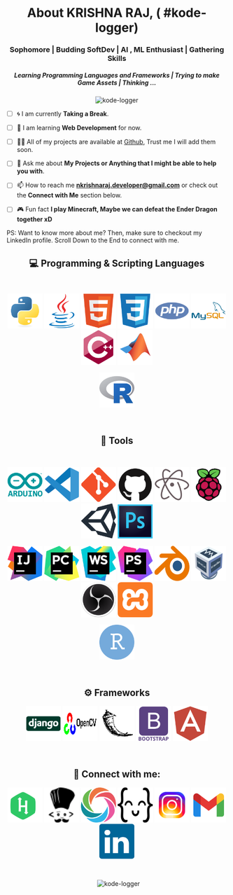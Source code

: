 <h1 align="center">About  KRISHNA RAJ, ( #kode-logger)</h1>
<h3 align="center">Sophomore | Budding SoftDev | AI , ML Enthusiast | Gathering Skills </h3>
<h5 align="center"> Learning Programming Languages and Frameworks | Trying to make Game Assets | Thinking ...</h5>

<p align="center"> <img src="https://komarev.com/ghpvc/?username=kode-logger&label=Profile%20views&color=0eb413&style=flat" alt="kode-logger" /> </p>

- [ ] 🌀 I am currently **Taking a Break**.

- [ ] 🌱 I am learning **Web Development** for now.

- [ ] 👨‍💻 All of my projects are available at [Github](https://github.com/kode-logger), Trust me I will add them soon.

- [ ] 💬 Ask me about **My Projects or Anything that I might be able to help you with**.

- [ ] 📫 How to reach me **nkrishnaraj.developer@gmail.com** or check out the **Connect with Me** section below.

- [ ] 🎮 Fun fact **I play Minecraft, Maybe we can defeat the Ender Dragon together xD**

PS: Want to know more about me? Then, make sure to checkout my LinkedIn profile. Scroll Down to the End to connect with me.

<h2 align="center">💻 Programming & Scripting Languages </h2><br>
<p align="center">
    <a href="https://www.python.org/" target="_blank"><img
            src="https://raw.githubusercontent.com/kode-logger/resource-data-storage/main/kode-logger/python.svg"
            alt="Python" width="80" height="80" title="Python"></a>
    <a href="https://www.java.com/en/" target="_blank"><img
            src="https://raw.githubusercontent.com/kode-logger/resource-data-storage/main/kode-logger/java.svg"
            alt="Java" width="80" height="80" title="Java"></a>
    <a href="https://developer.mozilla.org/en-US/docs/Web/HTML" target="_blank"><img
            src="https://raw.githubusercontent.com/kode-logger/resource-data-storage/main/kode-logger/html5.svg"
            alt="HTML" width="80" height="80" title="HTML"></a>
    <a href="https://developer.mozilla.org/en-US/docs/Web/CSS" target="_blank"><img
            src="https://raw.githubusercontent.com/kode-logger/resource-data-storage/main/kode-logger/css3.svg"
            alt="CSS" width="80" height="80" title="CSS"></a>
    <a href="https://www.php.net/" target="_blank"><img
            src="https://raw.githubusercontent.com/kode-logger/resource-data-storage/main/kode-logger/php.svg" alt="PHP"
            width="80" height="80" title="PHP"></a>
    <a href="https://www.mysql.com/" target="_blank"><img
            src="https://raw.githubusercontent.com/kode-logger/resource-data-storage/main/kode-logger/mysql.svg"
            alt="MySQL" width="80" height="80" title="MySQL"></a>
    <a href="https://isocpp.org/" target="_blank"><img
            src="https://raw.githubusercontent.com/kode-logger/resource-data-storage/main/kode-logger/c%2B%2B.svg"
            alt="C++" width="80" height="80" title="C++"></a>
    <a href="https://www.mathworks.com/" target="_blank"><img
            src="https://raw.githubusercontent.com/kode-logger/resource-data-storage/main/kode-logger/matlab.svg"
            alt="Matlab" width="80" height="80" title="Matlab"></a>
</p>
<p align="center">
    <a href="https://www.r-project.org/" target="_blank"><img
            src="https://raw.githubusercontent.com/kode-logger/resource-data-storage/main/kode-logger/r.svg"
            alt="R Language" width="80" height="80" title="R Language"></a>
</p>
<br>

<h2 align="center">🧰 Tools </h2><br>
<p align="center">
    <a href="https://www.arduino.cc/" target="_blank"><img
            src="https://raw.githubusercontent.com/kode-logger/resource-data-storage/main/kode-logger/arduino.svg"
            alt="Arduino" width="80" height="80" title="Arduino"></a>
    <a href="https://code.visualstudio.com/" target="_blank"><img
            src="https://raw.githubusercontent.com/kode-logger/resource-data-storage/main/kode-logger/vscode.svg"
            alt="Visual Studio Code" width="80" height="80" title="Visual Studio Code"></a>
    <a href="https://git-scm.com/" target="_blank"><img
            src="https://raw.githubusercontent.com/kode-logger/resource-data-storage/main/kode-logger/git.svg" alt="Git"
            width="80" height="80" title="Git"></a>
    <a href="https://github.com/" target="_blank"><img
            src="https://raw.githubusercontent.com/kode-logger/resource-data-storage/main/kode-logger/github.svg"
            alt="Github" width="80" height="80" title="GitHub"></a>
    <a href="https://atom.io/" target="_blank"><img
            src="https://raw.githubusercontent.com/kode-logger/resource-data-storage/main/kode-logger/atom.svg"
            alt="Atom Editor" width="80" height="80" title="Atom Editor"></a>
    <a href="https://www.raspberrypi.org/" target="_blank"><img
            src="https://raw.githubusercontent.com/kode-logger/resource-data-storage/main/kode-logger/raspberrypi.svg"
            alt="Raspberry Pi" width="80" height="80" title="Raspberry Pi"></a>
    <a href="https://unity.com/" target="_blank"><img
            src="https://raw.githubusercontent.com/kode-logger/resource-data-storage/main/kode-logger/unity.svg"
            alt="Unity Game Engine" width="80" height="80" title="Unity Game Engine"></a>
    <a href="https://www.adobe.com/in/products/photoshop.html?sdid=SGDJMMG3&mv=search&ef_id=EAIaIQobChMI4PPkw9-w8QIVwjUrCh2LUwpdEAAYASAAEgIrOPD_BwE:G:s&s_kwcid=AL!3085!3!444587836523!b!!g!!%2Bphoto%20%2Bshop!221441468!17534748188&gclid=EAIaIQobChMI4PPkw9-w8QIVwjUrCh2LUwpdEAAYASAAEgIrOPD_BwE"
       target="_blank"><img
            src="https://raw.githubusercontent.com/kode-logger/resource-data-storage/main/kode-logger/photoshop.svg"
            alt="Photoshop" width="80" height="80" title="Photoshop"></a>
</p>
<p align="center">
    <a href="https://www.jetbrains.com/idea/" target="_blank"><img
            src="https://raw.githubusercontent.com/kode-logger/resource-data-storage/main/kode-logger/intellij.svg"
            alt="Intellij" width="80" height="80" title="Intellij Jetbrains"></a>
    <a href="https://www.jetbrains.com/pycharm/" target="_blank"><img
            src="https://raw.githubusercontent.com/kode-logger/resource-data-storage/main/kode-logger/pycharm.svg"
            alt="PyCharm" width="80" height="80" title="PyChram Jetbrains"></a>
    <a href="https://www.jetbrains.com/webstorm/" target="_blank"><img
            src="https://raw.githubusercontent.com/kode-logger/resource-data-storage/main/kode-logger/webstorm.svg"
            alt="WebStrom" width="80" height="80" title="WebStorm Jetbrains"></a>
    <a href="https://www.jetbrains.com/phpstorm/" target="_blank"><img
            src="https://raw.githubusercontent.com/kode-logger/resource-data-storage/main/kode-logger/phpstorm.svg"
            alt="PhpStorm" width="80" height="80" title="PhpStorm Jetbrains"></a>
    <a href="https://www.blender.org/" target="_blank"><img
            src="https://raw.githubusercontent.com/kode-logger/resource-data-storage/main/kode-logger/blender.svg"
            alt="Blender" width="80" height="80" title="Blender"></a>
    <a href="https://www.virtualbox.org/" target="_blank"><img
            src="https://raw.githubusercontent.com/kode-logger/resource-data-storage/main/kode-logger/virtualbox.svg"
            alt="VirtualBox" width="80" height="80" title="Virtual Box"></a>
    <a href="https://obsproject.com/" target="_blank"><img
            src="https://raw.githubusercontent.com/kode-logger/resource-data-storage/main/kode-logger/obs_studio.svg"
            alt="OBS Studio" width="80" height="80" title="OBS Studio"></a>
    <a href="https://www.apachefriends.org/index.html" target="_blank"><img
            src="https://raw.githubusercontent.com/kode-logger/resource-data-storage/main/kode-logger/xampp.svg"
            alt="XAMPP" width="80" height="80" title="XAMPP"></a>
</p>
<p align="center">
    <a href="https://www.rstudio.com/" target="_blank"><img
            src="https://raw.githubusercontent.com/kode-logger/resource-data-storage/main/kode-logger/rstudio.svg"
            alt="R Studio" width="80" height="80" title="R Studio IDE"></a>
</p>
<br>

<h2 align="center">⚙️ Frameworks</h2>
<p align="center">
    <a href="https://www.djangoproject.com/" target="_blank"><img
            src="https://raw.githubusercontent.com/kode-logger/resource-data-storage/main/kode-logger/django.svg"
            alt="Django" width="80" height="80" title="Django"></a>
    <a href="https://opencv.org/" target="_blank"><img
            src="https://raw.githubusercontent.com/kode-logger/resource-data-storage/main/kode-logger/opencv.svg"
            alt="OpenCV" width="80" height="80" title="OpenCV"></a>
    <a href="https://flask.palletsprojects.com/en/2.0.x/" target="_blank"><img
            src="https://raw.githubusercontent.com/kode-logger/resource-data-storage/main/kode-logger/flask.svg"
            alt="Flask" width="80" height="80" title="Flask"></a>
    <a href="https://getbootstrap.com/" target="_blank"><img
            src="https://raw.githubusercontent.com/kode-logger/resource-data-storage/main/kode-logger/bootstrap.svg"
            alt="Bootstrap" width="80" height="80" title="Bootstrap"></a>
    <a href="https://angular.io/" target="_blank"><img
            src="https://raw.githubusercontent.com/kode-logger/resource-data-storage/main/kode-logger/angularjs.svg"
            alt="AngularJS" width="80" height="80" title="AngularJS"></a>
</p>
<br>

<h2 align="center">🔗 Connect with me:</h2>
<p align="center">
    <a href="https://www.hackerrank.com/kodelogger" target="_blank"><img
            src="https://raw.githubusercontent.com/kode-logger/resource-data-storage/main/kode-logger/hackerrank.svg"
            alt="Hackerrank" width="80" height="80" title="Hackerranks"></a>
    <a href="https://www.codechef.com/users/n_krishna_raj" target="_blank"><img
            src="https://raw.githubusercontent.com/kode-logger/resource-data-storage/main/kode-logger/codechef.svg"
            alt="CodeChef"
            width="80" height="80" title="Codechef"></a>
    <a href="https://www.sololearn.com/profile/5524697" target="_blank"><img
            src="https://raw.githubusercontent.com/kode-logger/resource-data-storage/main/kode-logger/sololearn.svg"
            alt="SoloLearn"
            width="80" height="80" title="Sololearn"></a>
    <a href="https://exercism.io/" target="_blank"><img
            src="https://raw.githubusercontent.com/kode-logger/resource-data-storage/main/kode-logger/exercism.svg"
            alt="Exercism"
            width="80" height="80" title="Exercism"></a>
    <a href="https://www.instagram.com/kodereaper/" target="_blank"><img
            src="https://raw.githubusercontent.com/kode-logger/resource-data-storage/main/kode-logger/instagram.svg"
            alt="Instagram" width="80" height="80" title="Instagram"></a>
    <a href=mailto: nkrishnaraj.developer@gmail.com" target="_blank"><img
        src="https://raw.githubusercontent.com/kode-logger/resource-data-storage/main/kode-logger/gmail.svg" alt="Gmail"
        width="80" height="80" title="Gmail"></a>
    <a href="https://www.linkedin.com/in/n-krishna-raj-746688127/" target="_blank"><img
            src="https://raw.githubusercontent.com/kode-logger/resource-data-storage/main/kode-logger/linkedin.svg"
            alt="LinkedIn" width="80" height="80" title="LinkedIn"></a>
</p>
<br>

<p align="center">
    &nbsp;
    <img src="https://github-readme-stats.vercel.app/api?username=kode-logger&show_icons=true&theme=dark&title_color=ffffff&text_color=ffffff&locale=en"
         alt="kode-logger"/>
</p>
